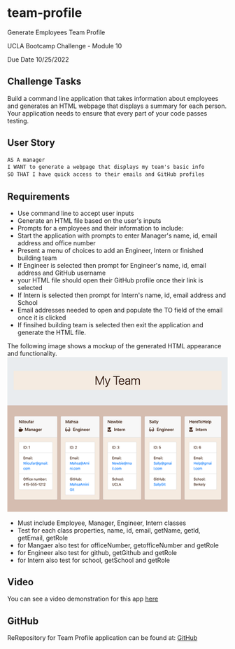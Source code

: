 # team-profile
Generate Employees Team Profile

UCLA Bootcamp Challenge  - Module 10

Due Date 10/25/2022

## Challenge Tasks

Build a command line application that takes information about employees and generates an HTML webpage that displays a summary for each person. Your application needs to ensure that every part of your code passes testing.

## User Story

```md
AS A manager
I WANT to generate a webpage that displays my team's basic info
SO THAT I have quick access to their emails and GitHub profiles
```

## Requirements

- Use command line to accept user inputs
- Generate an HTML file based on the user's inputs
- Prompts for a employees and their information to include:
- Start the application with prompts to enter Manager's name, id, email address and office number
- Present a menu of choices to add an Engineer, Intern or finished building team
- If Engineer is selected then prompt for Engineer's name, id, email address and GitHub username
- your HTML file should open their GitHub profile once their link is selected
- If Intern is selected then prompt for Intern's name, id, email address and School
- Email addresses needed to open and populate the TO field of the email once it is clicked
- If finsihed building team is selected then exit the application and generate the HTML file.

The following image shows a mockup of the generated HTML appearance and functionality.
![Text page with 3 sections showing employee information](./dist/Img/My%20Team.png)

- Must include Employee, Manager, Engineer, Intern classes
- Test for each class properties, name, id, email, getName, getId, getEmail, getRole
- for Mangaer also test for officeNumber, getofficeNumber and getRole
- for Engineer also test for github, getGithub and getRole
- for Intern also test for school, getSchool and getRole

## Video
You can see a video demonstration for this app [here](https://app.castify.com/view/703550d6-b0cc-4d48-8552-bd07c69f5de2)

## GitHub 
ReRepository for Team Profile application can be found at: [GitHub](https://github.com/Me-ross/team-profile/tree/main/Main)